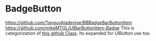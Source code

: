 # BadgeButton
https://github.com/TanguyAladenise/BBBadgeBarButtonItem
https://github.com/mikeMTOL/UIBarButtonItem-Badge
This is categorization of [this github Class](https://github.com/TanguyAladenise/BBBadgeBarButtonItem). Its expanded for UIButton use too.
